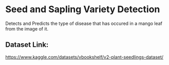# Seed and Sapling Variety Detection



Detects and Predicts the type of disease that has occured in a mango leaf from the image of it.

## Dataset Link:
https://www.kaggle.com/datasets/vbookshelf/v2-plant-seedlings-dataset/


